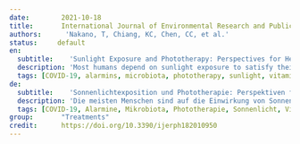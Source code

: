 ```yaml
---
date:        2021-10-18
title:       International Journal of Environmental Research and Public Health 
authors:      'Nakano, T, Chiang, KC, Chen, CC, et al.'
status:     default
en:
  subtitle:    'Sunlight Exposure and Phototherapy: Perspectives for Healthy Aging in an Era of COVID-19'
  description: 'Most humans depend on sunlight exposure to satisfy their requirements for vitamin D3. However, the destruction of the ozone layer in the past few decades has increased the risk of skin aging and wrinkling caused by excessive exposure to ultraviolet (UV) radiation, which may also promote the risk of skin cancer development. The promotion of public health recommendations to avoid sunlight exposure would reduce the risk of skin cancer, but it would also enhance the risk of vitamin D3 insufficiency/deficiency, which may cause disease development and progression. In addition, the ongoing global COVID-19 pandemic may further reduce sunlight exposure due to stay-at-home policies, resulting in difficulty in active and healthy aging. In this review article, we performed a literature search in PubMed and provided an overview of basic and clinical data regarding the impact of sunlight exposure and vitamin D3 on public health. We also discuss the potential mechanisms and clinical value of phototherapy with a full-spectrum light (notably blue, red, and near-infrared light) as an alternative to sunlight exposure, which may contribute to combating COVID-19 and promoting active and healthy aging in current aged/superaged societies.'
  tags: [COVID-19, alarmins, microbiota, phototherapy, sunlight, vitamin D3]
de: 
  subtitle:    'Sonnenlichtexposition und Phototherapie: Perspektiven für gesundes Altern in einer Ära von COVID-19'
  description: 'Die meisten Menschen sind auf die Einwirkung von Sonnenlicht angewiesen, um ihren Bedarf an Vitamin D3 zu decken. Die Zerstörung der Ozonschicht in den letzten Jahrzehnten hat jedoch das Risiko der Hautalterung und Faltenbildung durch übermäßige Exposition gegenüber ultravioletter (UV-) Strahlung erhöht, was auch das Risiko der Entstehung von Hautkrebs fördern kann. Die Förderung von Empfehlungen der öffentlichen Gesundheit zur Vermeidung von Sonneneinstrahlung würde zwar das Hautkrebsrisiko verringern, aber auch das Risiko eines Vitamin-D3-Mangels erhöhen, der zur Entstehung und zum Fortschreiten der Krankheit führen kann. Darüber hinaus könnte die derzeitige weltweite COVID-19-Pandemie die Sonnenlichtexposition aufgrund der Politik des "Zu-Hause-Bleibens" weiter reduzieren, was ein aktives und gesundes Altern erschweren würde. In diesem Übersichtsartikel haben wir eine Literaturrecherche in PubMed durchgeführt und einen Überblick über die grundlegenden und klinischen Daten zu den Auswirkungen von Sonnenlichtexposition und Vitamin D3 auf die öffentliche Gesundheit gegeben. Wir erörtern auch die potenziellen Mechanismen und den klinischen Wert der Phototherapie mit Vollspektrumlicht (insbesondere blaues, rotes und Nahinfrarotlicht) als Alternative zur Sonnenlichtexposition, die zur Bekämpfung von COVID-19 und zur Förderung eines aktiven und gesunden Alterns in der heutigen alternden/überalterten Gesellschaft beitragen kann.'
  tags: [COVID-19, Alarmine, Mikrobiota, Phototherapie, Sonnenlicht, Vitamin D3]
group:       "Treatments"
credit:      https://doi.org/10.3390/ijerph182010950
---
```

<object data="{{ page.link }}" style='height:calc(100vh - 400px); width: 100%' type='application/pdf'></object>